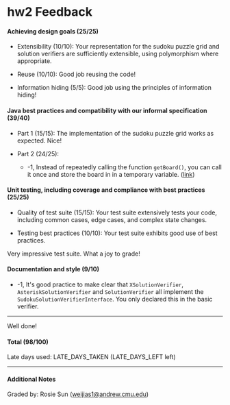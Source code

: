 hw2 Feedback
============

#### Achieving design goals (25/25)

* Extensibility (10/10): Your representation for the sudoku puzzle grid and solution verifiers are sufficiently extensible, using polymorphism where appropriate.

* Reuse (10/10): Good job reusing the code!

* Information hiding (5/5): Good job using the principles of information hiding!


#### Java best practices and compatibility with our informal specification (39/40)

* Part 1 (15/15): The implementation of the sudoku puzzle grid works as expected. Nice!

* Part 2 (24/25):

  * -1, Instead of repeatedly calling the function `getBoard()`, you can call it once and store the board in in a temporary variable. ([link](https://github.com/CMU-17-214/tyanneki/blob/fdb59fe55cba55ecfda547b2bf195d09f591bace/homework/2/src/main/java/edu/cmu/cs/cs214/hw2/AsteriskSolutionVerifier.java#L33-L41)) 

#### Unit testing, including coverage and compliance with best practices (25/25)

* Quality of test suite (15/15): Your test suite extensively tests your code, including common cases, edge cases, and complex state changes.

* Testing best practices (10/10): Your test suite exhibits good use of best practices.

Very impressive test suite. What a joy to grade! 


#### Documentation and style (9/10)

  * -1, It's good practice to make clear that `XSolutionVerifier`, `AsteriskSolutionVerifier` and `SolutionVerifier` all implement the `SudokuSolutionVerifierInterface`. You only declared this in the basic verifier.

---

Well done!

#### Total (98/100) 

Late days used: LATE_DAYS_TAKEN (LATE_DAYS_LEFT left)

---

#### Additional Notes

Graded by: Rosie Sun (weijias1@andrew.cmu.edu)
